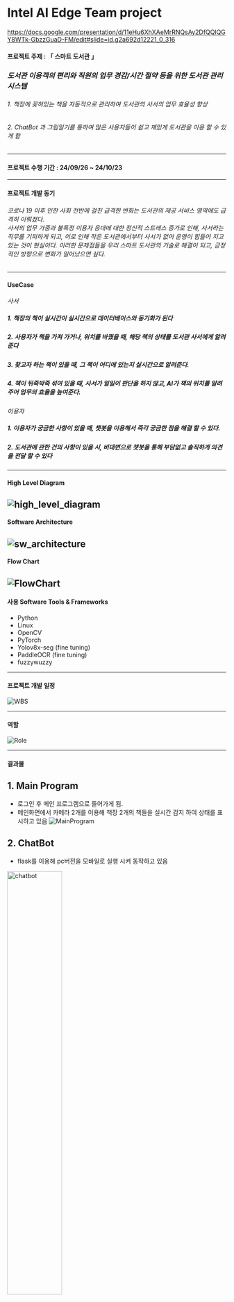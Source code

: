 # Intel AI Edge Team project

https://docs.google.com/presentation/d/11eHu6XhXAeMrRNQsAy2DfQQlQGY8WTk-GbzzGuaD-FM/edit#slide=id.g2a692d12221_0_316 

#### 프로젝트 주제 : 「 스마트 도서관 」 
### *도서관 이용객의 편리와 직원의 업무 경감/시간 절약 등을 위한 도서관 관리 시스템*


######                   1. 책장에 꽂혀있는 책을 자동적으로 관리하여 도서관의 사서의 업무 효율성 향상
######                   2. ChatBot 과 그림일기를 통하여 많은 사용자들이 쉽고 재밌게 도서관을 이용 할 수 있게 함

---
#### 프로젝트 수행 기간 : 24/09/26 ~ 24/10/23

---
#### 프로젝트 개발 동기 
###### 코로나 19 이후 인한 사회 전반에 걸친 급격한 변화는 도서관의 제공 서비스 영역에도 급격히 이뤄졌다.<br> 사서의 업무 가중과 불특정 이용자 응대에 대한 정신적 스트레스 증가로 인해, 사서라는 직무를 기피하게 되고, 이로 인해 작은 도서관에서부터 사서가 없어 운영이 힘들어 지고 있는 것이 현실이다. 이러한 문제점들을 우리 스마트 도서관의 기술로 해결이 되고, 긍정적인 방향으로 변화가 일어났으면 싶다.
---
#### UseCase
*사서*
##### 1. 책장의 책이 실시간이 실시간으로 데이터베이스와 동기화가 된다
##### 2. 사용자가 책을 가져 가거나, 위치를 바꿨을 때, 해당 책의 상태를 도서관 사서에게 알려준다
##### 3. 찾고자 하는 책이 있을 때, 그 책이 어디에 있는지 실시간으로 알려준다.
##### 4. 책이 뒤죽박죽 섞여 있을 때, 사서가 일일이 판단을 하지 않고, AI가 책의 위치를 알려주어 업무의 효율을 높여준다.

*이용자*
##### 1. 이용자가 궁금한 사항이 있을 때, 챗봇을 이용해서 즉각 궁금한 점을 해결 할 수 있다.
##### 2. 도서관에 관한 건의 사항이 있을 시, 비대면으로 챗봇을 통해 부담없고 솔직하게 의견을 전달 할 수 있다
---
#### High Level Diagram
![high_level_diagram](https://github.com/user-attachments/assets/1ae57c94-f288-48bd-a90e-4236b6b21d1b)
---
#### Software Architecture
![sw_architecture](https://github.com/user-attachments/assets/fe4af14a-8bd3-46bc-9b3b-d48e2ee1ec07)
---
#### Flow Chart
![FlowChart](https://github.com/user-attachments/assets/8a3d26a1-5017-4156-922a-8a2017dab210)
---
#### 사용 Software Tools & Frameworks 
* Python
* Linux
* OpenCV
* PyTorch
* Yolov8x-seg (fine tuning)
* PaddleOCR (fine tuning)
* fuzzywuzzy
---
#### 프로젝트 개발 일정
![WBS](https://github.com/user-attachments/assets/792b02ef-3fbf-4c6a-a11b-79bd5f1986f9)

---
#### 역할
![Role](https://github.com/user-attachments/assets/97e1b9c7-4268-4018-9819-d6fc2667b52a)

---
#### 결과물
## 1. Main Program<br>
- 로그인 후 메인 프로그램으로 들어가게 됨.<br>
- 메인화면에서 카메라 2개를 이용해 책장 2개의 책들을 실시간 감지 하여 상태를 표시하고 있음
![MainProgram](https://github.com/user-attachments/assets/edbe002b-37ff-4f6b-9bc6-3c3dce393427)

## 2. ChatBot<br>
- flask를 이용해 pc버전을 모바일로 실행 시켜 동작하고 있음
<img src="[https://github.com/user-attachments/assets/a013adc4-0abe-41ab-bced-e114f92a532e]" alt="chatbot" style="width: 50%; height: auto;">

## 3. 건의사항 기능<br>
- 이용자가 Chatbot을 이용해 도서관 건의사항을 적게 되면, 실시간으로 Main Program에서 알 수 있음.
- Cam 2번을 통해 사용자가 chatbot을 이용해 건의사항을 작성 하고 있는 모습이 보임
- 건의 사항 버튼을 누르면 건의사항 목록이 표시 됨
![suggestions](https://github.com/user-attachments/assets/207b4952-5887-4718-bc0e-4bedff695dc8)

## 4. 신간 등록 기능<br>
- 도서관 사서가 신간 등록 버튼을 누르고, 신간 db excel 파일을 업로드 하면, 자동으로 db에 등록
![addnewbooks](https://github.com/user-attachments/assets/de6f1593-83cf-42b4-8e8e-748439cc3baf)![addnewbooks_db](https://github.com/user-attachments/assets/599844e7-f701-42b3-8a00-c5ec954749d8)


---
#### 추가 수정 예정
* 프로그램 구조 변경
* 프로그램 안정성
* 책 상태 기능 개선
* 분류 기호 세분화 적용
* PaddleOCR Model 개선
* ChatBot 개선
